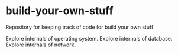 # build-your-own-stuff
Repository for keeping track of code for build your own stuff

Explore internals of operating system.
Explore internals of database.
Explore internals of network.
